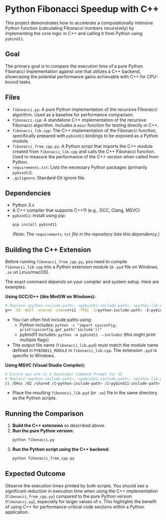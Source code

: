 # Python Fibonacci Speedup with C++

This project demonstrates how to accelerate a computationally intensive Python function (calculating Fibonacci numbers recursively) by implementing the core logic in C++ and calling it from Python using `pybind11`.

## Goal

The primary goal is to compare the execution time of a pure Python Fibonacci implementation against one that utilizes a C++ backend, showcasing the potential performance gains achievable with C++ for CPU-bound tasks.

## Files

*   `fibonacci.py`: A pure Python implementation of the recursive Fibonacci algorithm. Used as a baseline for performance comparison.
*   `fibonacci.cpp`: A standalone C++ implementation of the recursive Fibonacci algorithm. Includes a `main` function for testing directly in C++.
*   `fibonacci_lib.cpp`: The C++ implementation of the Fibonacci function, specifically prepared with `pybind11` bindings to be exposed as a Python module.
*   `fibonacci_from_cpp.py`: A Python script that imports the C++ module created from `fibonacci_lib.cpp` and calls the C++ Fibonacci function. Used to measure the performance of the C++ version when called from Python.
*   `requirements.txt`: Lists the necessary Python packages (primarily `pybind11`).
*   `.gitignore`: Standard Git ignore file.

## Dependencies

*   Python 3.x
*   A C++ compiler that supports C++11 (e.g., GCC, Clang, MSVC)
*   `pybind11`: Install using pip:
    ```bash
    pip install pybind11
    ```
    *(Note: The `requirements.txt` file in the repository lists this dependency.)*

## Building the C++ Extension

Before running `fibonacci_from_cpp.py`, you need to compile `fibonacci_lib.cpp` into a Python extension module (a `.pyd` file on Windows, `.so` on Linux/macOS).

The exact command depends on your compiler and system setup. Here are examples:

**Using GCC/G++ (like MinGW on Windows):**

```bash
# Replace <python-include-path>, <pybind11-include-path>, <python-lib-path>, and python3x with your actual paths/versions
g++ -O3 -Wall -shared -std=c++11 -fPIC -I<python-include-path> -I<pybind11-include-path> fibonacci_lib.cpp -L<python-lib-path> -lpython3x -o fibonacci_lib.pyd 
```

*   You can often find include paths using:
    *   Python includes: `python -c "import sysconfig; print(sysconfig.get_path('include'))"`
    *   pybind11 includes: `python -m pybind11 --includes` (this might print multiple flags)
*   The output file name (`fibonacci_lib.pyd`) must match the module name defined in `PYBIND11_MODULE` in `fibonacci_lib.cpp`. The extension `.pyd` is specific to Windows.

**Using MSVC (Visual Studio Compiler):**

```bash
# Ensure you are in a Developer Command Prompt for VS
# Replace <python-include-path>, <pybind11-include-path>, <python-lib-path>, and python3x.lib with your actual paths/versions
cl /EHsc /O2 /shared /I<python-include-path> /I<pybind11-include-path> fibonacci_lib.cpp /link /LIBPATH:<python-lib-path> python3x.lib /OUT:fibonacci_lib.pyd
```

*   Place the resulting `fibonacci_lib.pyd` (or `.so`) file in the same directory as the Python scripts.

## Running the Comparison

1.  **Build the C++ extension** as described above.
2.  **Run the pure Python version:**
    ```bash
    python fibonacci.py
    ```
3.  **Run the Python script using the C++ backend:**
    ```bash
    python fibonacci_from_cpp.py
    ```

## Expected Outcome

Observe the execution times printed by both scripts. You should see a significant reduction in execution time when using the C++ implementation (`fibonacci_from_cpp.py`) compared to the pure Python version (`fibonacci.py`), especially for larger values of `n`. This highlights the benefit of using C++ for performance-critical code sections within a Python application.
